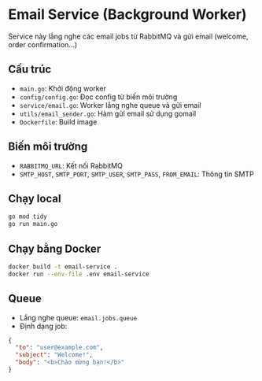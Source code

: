 # Email Service (Background Worker)

Service này lắng nghe các email jobs từ RabbitMQ và gửi email (welcome, order confirmation...)

## Cấu trúc
- `main.go`: Khởi động worker
- `config/config.go`: Đọc config từ biến môi trường
- `service/email.go`: Worker lắng nghe queue và gửi email
- `utils/email_sender.go`: Hàm gửi email sử dụng gomail
- `Dockerfile`: Build image

## Biến môi trường
- `RABBITMQ_URL`: Kết nối RabbitMQ
- `SMTP_HOST`, `SMTP_PORT`, `SMTP_USER`, `SMTP_PASS`, `FROM_EMAIL`: Thông tin SMTP

## Chạy local
```sh
go mod tidy
go run main.go
```

## Chạy bằng Docker
```sh
docker build -t email-service .
docker run --env-file .env email-service
```

## Queue
- Lắng nghe queue: `email.jobs.queue`
- Định dạng job:
```json
{
  "to": "user@example.com",
  "subject": "Welcome!",
  "body": "<b>Chào mừng bạn!</b>"
}
```

